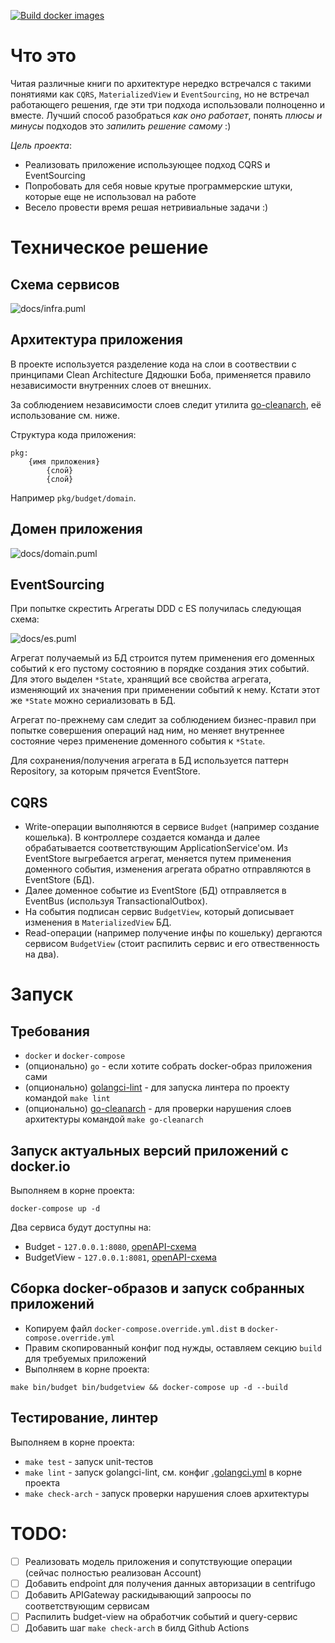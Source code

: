 [![Build docker images](https://github.com/klwxsrx/budget-tracker/actions/workflows/build-docker-images.yml/badge.svg?branch=master&event=push)](https://github.com/klwxsrx/budget-tracker/actions/workflows/build-docker-images.yml)
# Что это
Читая различные книги по архитектуре нередко встречался с такими понятиями как `CQRS`, `MaterializedView` и `EventSourcing`, но не встречал работающего решения, где эти три подхода использовали полноценно и вместе.
Лучший способ разобраться _как оно работает_, понять _плюсы и минусы_ подходов это _запилить решение самому_ :)

_Цель проекта_:
* Реализовать приложение использующее подход CQRS и EventSourcing
* Попробовать для себя новые крутые программерские штуки, которые еще не использовал на работе
* Весело провести время решая нетривиальные задачи :)

# Техническое решение
## Схема сервисов
![docs/infra.puml](http://www.plantuml.com/plantuml/proxy?fmt=svg&src=https://raw.githubusercontent.com/klwxsrx/budget-tracker/master/docs/infra.puml)

## Архитектура приложения
В проекте используется разделение кода на слои в соотвествии с принципами Clean Architecture Дядюшки Боба, применяется правило независимости внутренних слоев от внешних.

За соблюдением независимости слоев следит утилита [go-cleanarch](https://github.com/roblaszczak/go-cleanarch), её использование см. ниже.

Структура кода приложения:
```
pkg:
    {имя приложения}
        {слой}
        {слой}
```
Например `pkg/budget/domain`.

## Домен приложения
![docs/domain.puml](http://www.plantuml.com/plantuml/proxy?fmt=svg&src=https://raw.githubusercontent.com/klwxsrx/budget-tracker/master/docs/domain.puml)

## EventSourcing
При попытке скрестить Агрегаты DDD с ES получилась следующая схема:

![docs/es.puml](http://www.plantuml.com/plantuml/proxy?fmt=svg&src=https://raw.githubusercontent.com/klwxsrx/budget-tracker/master/docs/es.puml)

Агрегат получаемый из БД строится путем применения его доменных событий к его пустому состоянию в порядке создания этих событий.
Для этого выделен `*State`, хранящий все свойства агрегата, изменяющий их значения при применении событий к нему. Кстати этот же `*State` можно сериализовать в БД.

Агрегат по-прежнему сам следит за соблюдением бизнес-правил при попытке совершения операций над ним, но меняет внутреннее состояние через применение доменного события к `*State`.

Для сохранения/получения агрегата в БД используется паттерн Repository, за которым прячется EventStore.

## CQRS
* Write-операции выполняются в сервисе `Budget` (например создание кошелька). 
В контроллере создается команда и далее обрабатывается соответствующим ApplicationService'ом. 
Из EventStore выгребается агрегат, меняется путем применения доменного события, изменения агрегата обратно отправляются в EventStore (БД).
* Далее доменное событие из EventStore (БД) отправляется в EventBus (используя TransactionalOutbox).
* На события подписан сервис `BudgetView`, который дописывает изменения в `MaterializedView` БД.
* Read-операции (например получение инфы по кошельку) дергаются сервисом `BudgetView` (стоит распилить сервис и его отвественность на два).

# Запуск
## Требования
* `docker` и `docker-compose`
* (опционально) `go` - если хотите собрать docker-образ приложения сами
* (опционально) [golangci-lint](https://github.com/golangci/golangci-lint) - для запуска линтера по проекту командой `make lint`
* (опционально) [go-cleanarch](https://github.com/roblaszczak/go-cleanarch) - для проверки нарушения слоев архитектуры командой `make go-cleanarch`

## Запуск актуальных версий приложений с docker.io
Выполняем в корне проекта:
```shell
docker-compose up -d
```

Два сервиса будут доступны на:
* Budget - `127.0.0.1:8080`, [openAPI-схема](https://raw.githubusercontent.com/klwxsrx/budget-tracker/master/api/budget/api.yml)
* BudgetView - `127.0.0.1:8081`, [openAPI-схема](https://raw.githubusercontent.com/klwxsrx/budget-tracker/master/api/budgetview/api.yml)

## Сборка docker-образов и запуск собранных приложений
* Копируем файл `docker-compose.override.yml.dist` в `docker-compose.override.yml`
* Правим скопированный конфиг под нужды, оставляем секцию `build` для требуемых приложений
* Выполняем в корне проекта:
```shell
make bin/budget bin/budgetview && docker-compose up -d --build
```

## Тестирование, линтер
Выполняем в корне проекта:
* `make test` - запуск unit-тестов
* `make lint` - запуск golangci-lint, см. конфиг [.golangci.yml](https://raw.githubusercontent.com/klwxsrx/budget-tracker/master/.golangci.yml) в корне проекта
* `make check-arch` - запуск проверки нарушения слоев архитектуры

# TODO:
- [ ] Реализовать модель приложения и сопутствующие операции (сейчас полностью реализован Account)
- [ ] Добавить endpoint для получения данных авторизации в centrifugo
- [ ] Добавить APIGateway раскидывающий запроосы по соответствующим сервисам
- [ ] Распилить budget-view на обработчик событий и query-сервис
- [ ] Добавить шаг `make check-arch` в билд Github Actions